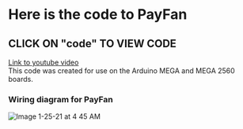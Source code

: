 # Here is the code to PayFan
## CLICK ON "code" TO VIEW CODE
[Link to youtube video](https://youtu.be/vMln70tBvw4?si=PU9B-z-X87kXhE1j) <br>
This code was created for use on the Arduino MEGA and MEGA 2560 boards.
### Wiring diagram for PayFan

![Image 1-25-21 at 4 45 AM](https://user-images.githubusercontent.com/71460438/105662760-74bdd480-5ec8-11eb-9907-00cef94e0477.jpeg)

